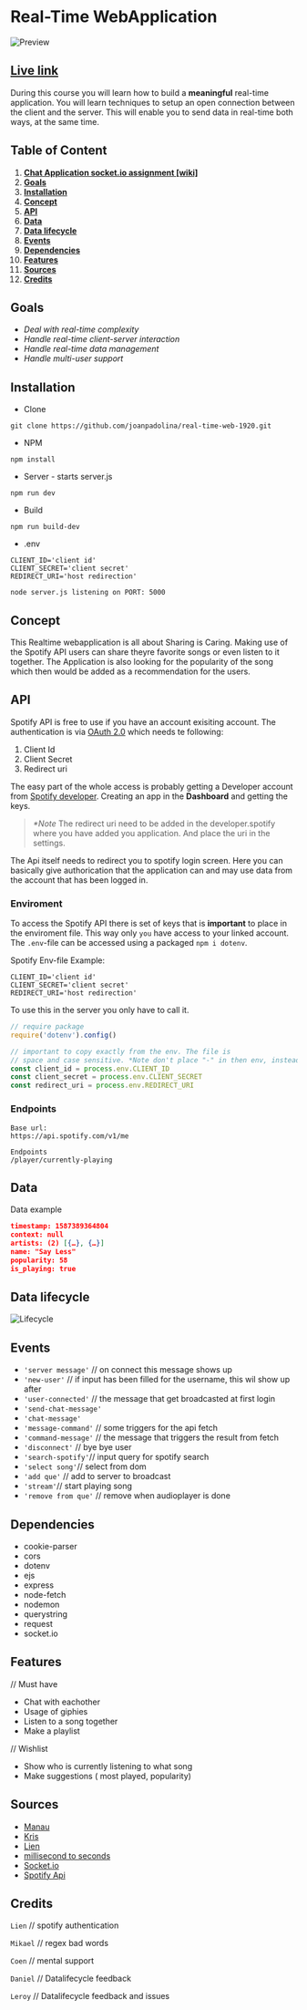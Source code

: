 # Real-Time WebApplication

![Preview](https://i.imgur.com/Ig1ibat.png)
## [Live link](https://real-time-webapp.herokuapp.com/)

During this course you will learn how to build a **meaningful** real-time application. You will learn techniques to setup an open connection between the client and the server. This will enable you to send data in real-time both ways, at the same time.

## Table of Content

1. __[Chat Application socket.io assignment [wiki]](https://github.com/joanpadolina/real-time-web-1920/wiki/Chat-application)__
1. __[Goals](#goals)__
1. __[Installation](#installation)__
1. __[Concept](#concept)__
1. __[API](#api)__
1. __[Data](#data)__
1. __[Data lifecycle](#data-lifecycle)__
1. __[Events](#events)__
1. __[Dependencies](#dependencies)__
1. __[Features](#features)__
1. __[Sources](#sources)__
1. __[Credits](#credits)__

## Goals
- _Deal with real-time complexity_
- _Handle real-time client-server interaction_
- _Handle real-time data management_
- _Handle multi-user support_

## Installation

* Clone

```
git clone https://github.com/joanpadolina/real-time-web-1920.git
```
* NPM

```
npm install
```

* Server - starts server.js

```
npm run dev
```

* Build

``` 
npm run build-dev
```

* .env

```
CLIENT_ID='client id'
CLIENT_SECRET='client secret'
REDIRECT_URI='host redirection'
```

`node server.js listening on PORT: 5000`

## Concept

This Realtime webapplication is all about  Sharing is Caring. Making use of the Spotify API users can share theyre favorite songs or even listen to it together. The Application is also looking for the popularity of the song which then would be added as a recommendation for the users. 

## API

Spotify API is free to use if you have an account exisiting account. The authentication is via [OAuth 2.0](https://oauth.net/articles/authentication/) which needs te following:

1. Client Id
1. Client Secret
1. Redirect uri

The easy part of the whole access is probably getting a Developer account from [Spotify developer](https://developer.spotify.com/dashboard/). Creating an app in the __Dashboard__ and getting the keys.
> _*Note_ The redirect uri need to be added in the developer.spotify where you have added you application. And place the uri in the settings.

The Api itself needs to redirect you to spotify login screen. Here you can basically give authorication that the application can and may use data from the account that has been logged in.

### Enviroment 

To access the Spotify API there is set of keys that is __important__ to place in the enviroment file. This way only `you` have access to your linked account. The `.env`-file can be accessed using a packaged `npm i dotenv`.

Spotify Env-file Example: 
```env
CLIENT_ID='client id'
CLIENT_SECRET='client secret'
REDIRECT_URI='host redirection'
```

To use this in the server you only have to call it.

```js
// require package
require('dotenv').config()

// important to copy exactly from the env. The file is 
// space and case sensitive. *Note don't place "-" in then env, instead use under lines.
const client_id = process.env.CLIENT_ID
const client_secret = process.env.CLIENT_SECRET
const redirect_uri = process.env.REDIRECT_URI


```

### Endpoints

```
Base url: 
https://api.spotify.com/v1/me

Endpoints
/player/currently-playing

```

## Data

Data example
```json
timestamp: 1587389364804
context: null
artists: (2) [{…}, {…}]
name: "Say Less"
popularity: 58
is_playing: true
```


## Data lifecycle

![Lifecycle](https://github.com/joanpadolina/real-time-web-1920/blob/master/public/assets/img/data_life3.png)

## Events
* `'server message'` // on connect this message shows up
* `'new-user'` // if input has been filled for the username, this wil show up after
* `'user-connected'` // the message that get broadcasted at first login
* `'send-chat-message'` 
* `'chat-message'`
* `'message-command'` // some triggers for the api fetch
* `'command-message'` // the message that triggers the result from fetch
* `'disconnect'` // bye bye user
* `'search-spotify'`// input query for spotify search
* `'select song'`// select from dom
* `'add que'` // add to server to broadcast
* `'stream'`// start playing song
* `'remove from que'` // remove when audioplayer is done

## Dependencies
* cookie-parser
* cors
* dotenv
* ejs
* express
* node-fetch
* nodemon
* querystring
* request
* socket.io

## Features
// Must have
* Chat with eachother
* Usage of giphies
* Listen to a song together
* Make a playlist

// Wishlist
* Show who is currently listening to what song
* Make suggestions ( most played, popularity)

## Sources

* [Manau](https://github.com/Mennauu/real-time-web-1819)
* [Kris](https://github.com/kriskuiper/real-time-web-1920)
* [Lien](https://github.com/nlvo/real-time-web-1920)
* [millisecond to seconds](https://stackoverflow.com/questions/21294302/converting-milliseconds-to-minutes-and-seconds-with-javascript)
* [Socket.io](https://socket.io/)
* [Spotify Api](https://developer.spotify.com/)

## Credits
`Lien` // spotify authentication

`Mikael` // regex bad words

`Coen`  // mental support

`Daniel` // Datalifecycle feedback

`Leroy` // Datalifecycle feedback and issues



<!-- ## Curriculum

### Week 1 - Hello Server

Goal: Build and deploy a unique barebone real-time app  

[Exercises](https://github.com/cmda-minor-web/real-time-web-1819/blob/master/week-1.md)    
[Slides](https://docs.google.com/presentation/d/1EVsEFgBnG699nce058ss_PkVJROQXDp5wJJ-IRXvzTA/edit?usp=sharing)  


### Week 2 - Sharing is caring  

Goal: Store, manipulate and share data between server-client   

[Exercises](https://github.com/cmda-minor-web/real-time-web-1819/blob/master/week-2.md)    
[Slides](https://docs.google.com/presentation/d/1woKoY59D8Zcttna0FzfNjEtGtT8oXWi9b5LYlukRISM/edit?usp=sharing)


### Week 3 - Let’s take this show on the road 

Goal: Handle data sharing and multi-user support 

[Exercises](https://github.com/cmda-minor-web/real-time-web-1819/blob/master/week-3.md)  
[Slides](https://docs.google.com/presentation/d/1SHofRYg87bhdqhv7DQb_HZMbW7Iq1PtqxpdtZHMbMmk/edit?usp=sharing) -->


<!-- Add a link to your live demo in Github Pages 🌐-->

<!-- ☝️ replace this description with a description of your own work -->

<!-- replace the code in the /docs folder with your own, so you can showcase your work with GitHub Pages 🌍 -->

<!-- Add a nice image here at the end of the week, showing off your shiny frontend 📸 -->

<!-- Maybe a table of contents here? 📚 -->

<!-- How about a section that describes how to install this project? 🤓 -->

<!-- ...but how does one use this project? What are its features 🤔 -->

<!-- What external data source is featured in your project and what are its properties 🌠 -->

<!-- This would be a good place for your data life cycle ♻️-->

<!-- Maybe a checklist of done stuff and stuff still on your wishlist? ✅ -->

<!-- How about a license here? 📜  -->
